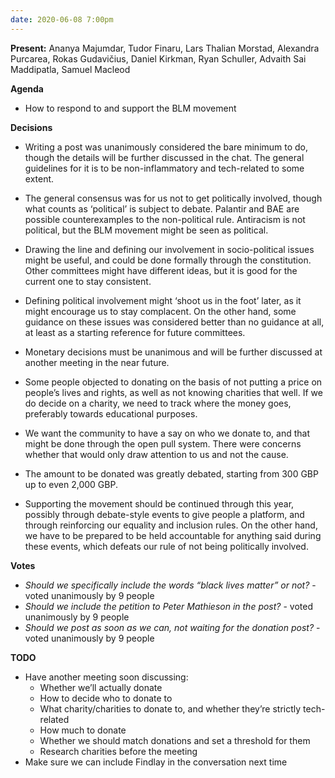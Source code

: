 ```yaml
---
date: 2020-06-08 7:00pm
---
```

 
**Present:**
Ananya Majumdar, Tudor Finaru, Lars Thalian Morstad, Alexandra Purcarea, Rokas Gudavičius, Daniel Kirkman, Ryan Schuller, Advaith Sai Maddipatla, Samuel Macleod

**Agenda**
* How to respond to and support the BLM movement

**Decisions**
* Writing a post was unanimously considered the bare minimum to do, though the details will be further discussed in the chat. The general guidelines for it is to be non-inflammatory and tech-related to some extent.
* The general consensus was for us not to get politically involved, though what counts as ‘political’ is subject to debate. Palantir and BAE are possible counterexamples to the non-political rule. Antiracism is not political, but the BLM movement might be seen as political.
* Drawing the line and defining our involvement in socio-political issues might be useful, and could be done formally through the constitution. Other committees might have different ideas, but it is good for the current one to stay consistent.
* Defining political involvement might ‘shoot us in the foot’ later, as it might encourage us to stay complacent. On the other hand, some guidance on these issues was considered better than no guidance at all, at least as a starting reference for future committees.
 
* Monetary decisions must be unanimous and will be further discussed at another meeting in the near future.
* Some people objected to donating on the basis of not putting a price on people’s lives and rights, as well as not knowing charities that well. If we do decide on a charity, we need to track where the money goes, preferably towards educational purposes.
* We want the community to have a say on who we donate to, and that might be done through the open pull system. There were concerns whether that would only draw attention to us and not the cause.
* The amount to be donated was greatly debated, starting from 300 GBP up to even 2,000 GBP.
 
* Supporting the movement should be continued through this year, possibly through debate-style events to give people a platform, and through reinforcing our equality and inclusion rules. On the other hand, we have to be prepared to be held accountable for anything said during these events, which defeats our rule of not being politically involved.

**Votes**
* *Should we specifically include the words “black lives matter” or not?* - voted unanimously by 9 people
* *Should we include the petition to Peter Mathieson in the post?* - voted unanimously by 9 people 
* *Should we post as soon as we can, not waiting for the donation post?* - voted unanimously by 9 people

**TODO**
* Have another meeting soon discussing:
  * Whether we’ll actually donate
  * How to decide who to donate to
  * What charity/charities to donate to, and whether they’re strictly tech-related
  * How much to donate
  * Whether we should match donations and set a threshold for them
  * Research charities before the meeting
* Make sure we can include Findlay in the conversation next time
